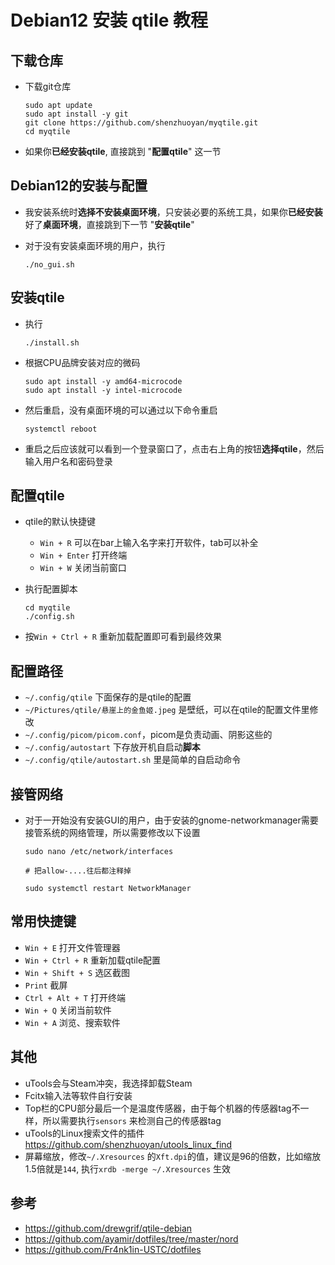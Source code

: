 # Debian12 安装 qtile 教程

## 下载仓库

- 下载git仓库

  ```shell
  sudo apt update
  sudo apt install -y git
  git clone https://github.com/shenzhuoyan/myqtile.git
  cd myqtile
  ```

- 如果你**已经安装qtile**, 直接跳到 "**配置qtile**" 这一节

## Debian12的安装与配置

- 我安装系统时**选择不安装桌面环境**，只安装必要的系统工具，如果你**已经安装**好了**桌面环境**，直接跳到下一节 "**安装qtile**"

- 对于没有安装桌面环境的用户，执行

  ```shell
  ./no_gui.sh
  ```

## 安装qtile

- 执行

  ```shell
  ./install.sh
  ```

- 根据CPU品牌安装对应的微码

  ```shell
  sudo apt install -y amd64-microcode
  sudo apt install -y intel-microcode
  ```

- 然后重启，没有桌面环境的可以通过以下命令重启

  ```shell
  systemctl reboot
  ```

- 重启之后应该就可以看到一个登录窗口了，点击右上角的按钮**选择qtile**，然后输入用户名和密码登录

## 配置qtile

- qtile的默认快捷键

  - `Win + R` 可以在bar上输入名字来打开软件，tab可以补全
  - `Win + Enter` 打开终端
  - `Win + W` 关闭当前窗口

- 执行配置脚本

  ```shell
  cd myqtile
  ./config.sh
  ```

- 按`Win + Ctrl + R` 重新加载配置即可看到最终效果

## 配置路径

- `~/.config/qtile` 下面保存的是qtile的配置
- `~/Pictures/qtile/悬崖上的金鱼姬.jpeg` 是壁纸，可以在qtile的配置文件里修改
- `~/.config/picom/picom.conf`，picom是负责动画、阴影这些的
- `~/.config/autostart` 下存放开机自启动**脚本**
- `~/.config/qtile/autostart.sh` 里是简单的自启动命令

## 接管网络

- 对于一开始没有安装GUI的用户，由于安装的gnome-networkmanager需要接管系统的网络管理，所以需要修改以下设置

  ```shell
  sudo nano /etc/network/interfaces
  
  # 把allow-....往后都注释掉
  
  sudo systemctl restart NetworkManager
  ```

## 常用快捷键

- `Win + E` 打开文件管理器
- `Win + Ctrl + R` 重新加载qtile配置
- `Win + Shift + S` 选区截图
- `Print` 截屏
- `Ctrl + Alt + T` 打开终端
- `Win + Q` 关闭当前软件
- `Win + A` 浏览、搜索软件

 ## 其他

- uTools会与Steam冲突，我选择卸载Steam
- Fcitx输入法等软件自行安装
- Top栏的CPU部分最后一个是温度传感器，由于每个机器的传感器tag不一样，所以需要执行`sensors` 来检测自己的传感器tag
- uTools的Linux搜索文件的插件 https://github.com/shenzhuoyan/utools_linux_find
- 屏幕缩放，修改`~/.Xresources` 的`Xft.dpi`的值，建议是96的倍数，比如缩放1.5倍就是`144`, 执行`xrdb -merge ~/.Xresources` 生效

## 参考

- https://github.com/drewgrif/qtile-debian
- https://github.com/ayamir/dotfiles/tree/master/nord
- https://github.com/Fr4nk1in-USTC/dotfiles